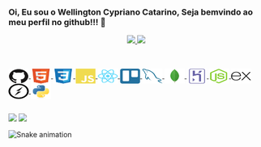 ### Oi, Eu sou o Wellington Cypriano Catarino,  Seja bemvindo ao meu perfil no github!!! 👋

<!--
**w-cypriano/w-cypriano** is a ✨ _special_ ✨ repository because its `README.md` (this file) appears on your GitHub profile.

Here are some ideas to get you started:

- 🔭 I’m currently working on ...
- 🌱 I’m currently learning ...
- 👯 I’m looking to collaborate on ...
- 🤔 I’m looking for help with ...
- 💬 Ask me about ...
- 📫 How to reach me: ...
- 😄 Pronouns: ...
- ⚡ Fun fact: ...
-->
<div align="center">
  <a href="https://github.com/w-cypriano">
  <img height="165em" src="https://github-readme-stats.vercel.app/api?username=w-cypriano&show_icons=true&theme=dracula&include_all_commits=true&count_private=true"/>
  <img height="165em" src="https://github-readme-stats.vercel.app/api/top-langs/?username=w-cypriano&layout=compact&langs_count=7&theme=dracula"/>
</div>
  
##
  
<div style="display: inline_block"><br>
    <img align="center" alt="github" height="30" width="40"
        src="https://github.com/devicons/devicon/blob/master/icons/github/github-original.svg">
    <img align="center" alt="HTML" height="30" width="40"
        src="https://raw.githubusercontent.com/devicons/devicon/master/icons/html5/html5-original.svg">
    <img align="center" alt="CSS" height="30" width="40"
        src="https://raw.githubusercontent.com/devicons/devicon/master/icons/css3/css3-original.svg">
    <img align="center" alt="Js" height="30" width="40"
        src="https://raw.githubusercontent.com/devicons/devicon/master/icons/javascript/javascript-plain.svg">
    <img align="center" alt="React" height="30" width="40"
        src="https://raw.githubusercontent.com/devicons/devicon/master/icons/react/react-original.svg">
    <img align="center" alt="trelo" height="30" width="40"
        src="https://github.com/devicons/devicon/blob/master/icons/trello/trello-plain.svg">
    <img align="center" alt="mysql" height="30" width="40"
        src="https://github.com/devicons/devicon/blob/master/icons/mysql/mysql-original.svg">
    <img align="center" alt="mongo" height="30" width="40"
        src="https://github.com/devicons/devicon/blob/master/icons/mongodb/mongodb-original.svg">
    <img align="center" alt="heroku" height="30" width="40"
        src="https://github.com/devicons/devicon/blob/master/icons/heroku/heroku-original.svg">
    <img align="center" alt="nodejs" height="30" width="40"
        src="https://github.com/devicons/devicon/blob/master/icons/nodejs/nodejs-original.svg">
    <img align="center" alt="express" height="30" width="40"
        src="https://github.com/devicons/devicon/blob/master/icons/express/express-original.svg">
    <img align="center" alt="socketio" height="30" width="40"
        src="https://github.com/devicons/devicon/blob/master/icons/socketio/socketio-original.svg">
    <img align="center" alt="Python" height="30" width="40"
        src="https://raw.githubusercontent.com/devicons/devicon/master/icons/python/python-original.svg">
</div>
  
  ##
  
<div> 
  <a href=https://www.linkedin.com/in/wellington-cypriano" target="_blank"><img src="https://img.shields.io/badge/-LinkedIn-%230077B5?style=for-the-badge&logo=linkedin&logoColor=white" target="_blank"></a> 
  <a href="https://www.facebook.com/wellington.cypriano.5 target="_blank"><img src="https://img.shields.io/badge/Facebook-1877F2?style=for-the-badge&logo=facebook&logoColor=white"_blank"></a> 

  ![Snake animation](https://github.com/w-cypriano/w-cypriano/blob/output/github-contribution-grid-snake.svg)
 
</div>
